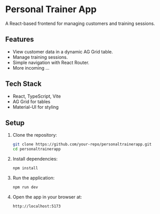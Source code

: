 # Personal Trainer App

A React-based frontend for managing customers and training sessions.

## Features

- View customer data in a dynamic AG Grid table.
- Manage training sessions.
- Simple navigation with React Router.
- More incoming ...

## Tech Stack

- React, TypeScript, Vite
- AG Grid for tables
- Material-UI for styling

## Setup

1. Clone the repository:
   ```bash
   git clone https://github.com/your-repo/personaltrainerapp.git
   cd personaltrainerapp
   ```

2. Install dependencies:
   ```bash
   npm install
   ```

3. Run the application:
   ```bash
   npm run dev
   ```

4. Open the app in your browser at:
   ```
   http://localhost:5173
